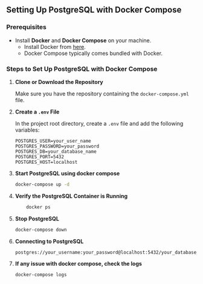 ## Setting Up PostgreSQL with Docker Compose

### Prerequisites

- Install **Docker** and **Docker Compose** on your machine.
  - Install Docker from [here](https://docs.docker.com/get-docker/).
  - Docker Compose typically comes bundled with Docker.

### Steps to Set Up PostgreSQL with Docker Compose

1. **Clone or Download the Repository**

   Make sure you have the repository containing the `docker-compose.yml` file.

2. **Create a `.env` File**

   In the project root directory, create a `.env` file and add the following variables:

   ```plaintext
   POSTGRES_USER=your_user_name
   POSTGRES_PASSWORD=your_password
   POSTGRES_DB=your_database_name
   POSTGRES_PORT=5432
   POSTGRES_HOST=localhost
   ```

3. **Start PostgreSQL using docker compose**

   ```bash
   docker-compose up -d
   ```

4. **Verify the PostgreSQL Container is Running**

   ```bash
       docker ps
   ```

5. **Stop PostgreSQL**

   ```bash
   docker-compose down
   ```

6. **Connecting to PostgreSQL**

   ```plaintext
   postgres://your_username:your_password@localhost:5432/your_database_name
   ```

7. **If any issue with docker compose, check the logs**
   ```bash
   docker-compose logs
   ```
